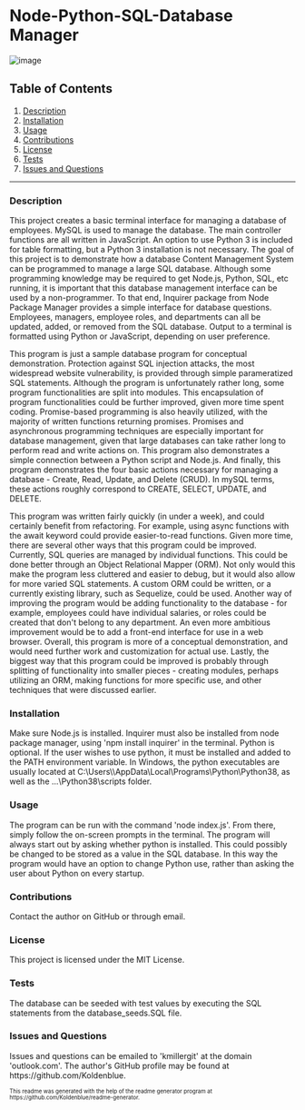 # Node-Python-SQL-Database Manager

![image](https://img.shields.io/badge/license-MIT%20License-green)

## Table of Contents

1. <a href="#description">Description</a>
2. <a href="#installation">Installation</a>
3. <a href="#usage">Usage</a>
4. <a href="#contributions">Contributions</a>
5. <a href="#license">License</a>
6. <a href="#test">Tests</a>
7. <a href="#questions">Issues and Questions</a>
<hr><h3 id='description'>Description</h3>
This project creates a basic terminal interface for managing a database of employees. MySQL is used to manage the database. The main controller functions are all written in JavaScript. An option to use Python 3 is included for table formatting, but a Python 3 installation is not necessary. The goal of this project is to demonstrate how a database Content Management System can be programmed to manage a large SQL database. Although some programming knowledge may be required to get Node.js, Python, SQL, etc running, it is important that this database management interface can be used by a non-programmer. To that end, Inquirer package from Node Package Manager provides a simple interface for database questions. Employees, managers, employee roles, and departments can all be updated, added, or removed from the SQL database. Output to a terminal is formatted using Python or JavaScript, depending on user preference.

This program is just a sample database program for conceptual demonstration. Protection against SQL injection attacks, the most widespread website vulnerability, is provided through simple parameratized SQL statements. Although the program is unfortunately rather long, some program functionalities are split into modules. This encapsulation of program functionalities could be further improved, given more time spent coding. Promise-based programming is also heavily utilized, with the majority of written functions returning promises. Promises and asynchronous programming techniques are especially important for database management, given that large databases can take rather long to perform read and write actions on. This program also demonstrates a simple connection between a Python script and Node.js. And finally, this program demonstrates the four basic actions necessary for managing a database - Create, Read, Update, and Delete (CRUD). In mySQL terms, these actions roughly correspond to CREATE, SELECT, UPDATE, and DELETE.

This program was written fairly quickly (in under a week), and could certainly benefit from refactoring. For example, using async functions with the await keyword could provide easier-to-read functions. Given more time, there are several other ways that this program could be improved. Currently, SQL queries are managed by individual functions. This could be done better through an Object Relational Mapper (ORM). Not only would this make the program less cluttered and easier to debug, but it would also allow for more varied SQL statements. A custom ORM could be written, or a currently existing library, such as Sequelize, could be used. Another way of improving the program would be adding functionality to the database - for example, employees could have individual salaries, or roles could be created that don't belong to any department. An even more ambitious improvement would be to add a front-end interface for use in a web browser. Overall, this program is more of a conceptual demonstration, and would need further work and customization for actual use. Lastly, the biggest way that this program could be improved is probably through splitting of functionality into smaller pieces - creating modules, perhaps utilizing an ORM, making functions for more specific use, and other techniques that were discussed earlier.

<h3 id='installation'>Installation</h3>
Make sure Node.js is installed. Inquirer must also be installed from node package manager, using 'npm install inquirer' in the terminal. Python is optional. If the user wishes to use python, it must be installed and added to the PATH environment variable. In Windows, the python executables are usually located at C:\Users\<username>\AppData\Local\Programs\Python\Python38, as well as the ...\Python38\scripts folder.

<h3 id='usage'>Usage</h3>
The program can be run with the command 'node index.js'. From there, simply follow the on-screen prompts in the terminal. The program will always start out by asking whether python is installed. This could possibly be changed to be stored as a value in the SQL database. In this way the program would have an option to change Python use, rather than asking the user about Python on every startup.

<h3 id='contributions'>Contributions</h3>
Contact the author on GitHub or through email.

<h3 id='license'>License</h3>
This project is licensed under the MIT License.

<h3 id='test'>Tests</h3>
The database can be seeded with test values by executing the SQL statements from the database_seeds.SQL file.

<h3 id='questions'>Issues and Questions</h3>
Issues and questions can be emailed to 'kmillergit' at the domain 'outlook.com'. The author's GitHub profile may be found at https://github.com/Koldenblue.<p><sub><sup>This readme was generated with the help of the readme generator program at https://github.com/Koldenblue/readme-generator.</sup></sub></p>